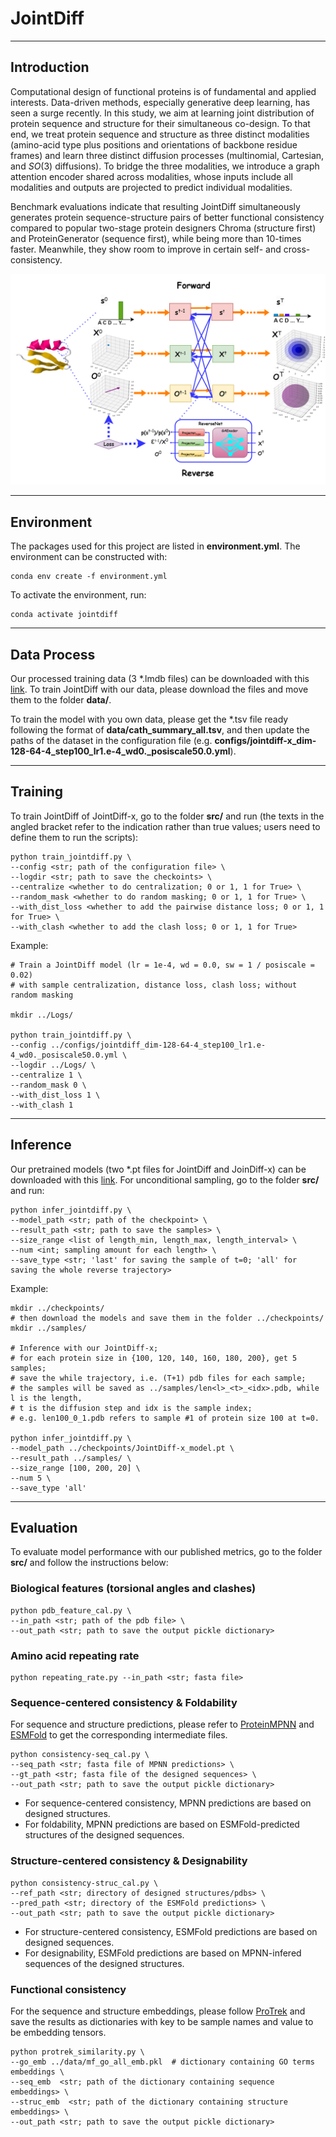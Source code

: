 # JointDiff

***

## Introduction

Computational design of functional proteins is of fundamental and applied interests.  Data-driven methods, especially generative deep learning, has seen a surge recently.  In this study, we aim at learning joint distribution of protein sequence and structure for their simultaneous co-design. To that end, we treat protein sequence and structure as three distinct modalities (amino-acid type plus positions and orientations of backbone residue frames) and learn three distinct diffusion processes (multinomial, Cartesian, and $SO(3)$ diffusions).  To bridge the three modalities, we introduce a graph attention encoder shared across modalities, whose inputs include all modalities and outputs are projected to predict individual modalities. 

Benchmark evaluations indicate that resulting JointDiff simultaneously generates protein sequence-structure pairs of better functional consistency compared to popular two-stage protein designers   Chroma (structure first) and ProteinGenerator (sequence first), while being more than $10$-times faster.  Meanwhile, they show room to improve in certain self- and cross-consistency. 

![architecture](/Architecture_JointDiff.png)

***

## Environment

The packages used for this project are listed in **environment.yml**. The environment can be constructed with:
```
conda env create -f environment.yml
```

To activate the environment, run:
```
conda activate jointdiff
```

***

## Data Process 

Our processed training data (3 *.lmdb files) can be downloaded with this [link](https://drive.google.com/drive/folders/1DaITD4DOu7EJt6Me1lgffOprv39U2ltw?usp=drive_link). To train JointDiff with our data, please download the files and move them to the folder **data/**.

To train the model with you own data, please get the *.tsv file ready following the format of **data/cath_summary_all.tsv**, and then update the paths of the dataset in the configuration file (e.g. **configs/jointdiff-x_dim-128-64-4_step100_lr1.e-4_wd0._posiscale50.0.yml**).

***

## Training

To train JointDiff of JointDiff-x, go to the folder **src/** and run (the texts in the angled bracket refer to the indication rather than true values; users need to define them to run the scripts):
```
python train_jointdiff.py \
--config <str; path of the configuration file> \
--logdir <str; path to save the checkoints> \
--centralize <whether to do centralization; 0 or 1, 1 for True> \
--random_mask <whether to do random masking; 0 or 1, 1 for True> \
--with_dist_loss <whether to add the pairwise distance loss; 0 or 1, 1 for True> \
--with_clash <whether to add the clash loss; 0 or 1, 1 for True> 
```

Example:
```
# Train a JointDiff model (lr = 1e-4, wd = 0.0, sw = 1 / posiscale = 0.02)
# with sample centralization, distance loss, clash loss; without random masking

mkdir ../Logs/

python train_jointdiff.py \
--config ../configs/jointdiff_dim-128-64-4_step100_lr1.e-4_wd0._posiscale50.0.yml \
--logdir ../Logs/ \
--centralize 1 \
--random_mask 0 \
--with_dist_loss 1 \
--with_clash 1
```

***

## Inference
Our pretrained models (two *.pt files for JointDiff and JoinDiff-x) can be downloaded with this [link](https://drive.google.com/drive/folders/1wVBigdhMDL3FTX_u1--g1a4gkYAFjiG1?usp=drive_link). For unconditional sampling, go to the folder **src/** and run:
```
python infer_jointdiff.py \
--model_path <str; path of the checkpoint> \
--result_path <str; path to save the samples> \
--size_range <list of length_min, length_max, length_interval> \
--num <int; sampling amount for each length> \
--save_type <str; 'last' for saving the sample of t=0; 'all' for saving the whole reverse trajectory> 
```

Example:
```
mkdir ../checkpoints/
# then download the models and save them in the folder ../checkpoints/
mkdir ../samples/

# Inference with our JointDiff-x;
# for each protein size in {100, 120, 140, 160, 180, 200}, get 5 samples;
# save the while trajectory, i.e. (T+1) pdb files for each sample;
# the samples will be saved as ../samples/len<l>_<t>_<idx>.pdb, while l is the length,
# t is the diffusion step and idx is the sample index;
# e.g. len100_0_1.pdb refers to sample #1 of protein size 100 at t=0.

python infer_jointdiff.py \
--model_path ../checkpoints/JointDiff-x_model.pt \
--result_path ../samples/ \
--size_range [100, 200, 20] \
--num 5 \
--save_type 'all'
```

***

## Evaluation
To evaluate model performance with our published metrics, go to the folder **src/** and follow the instructions below:

### Biological features (torsional angles and clashes)
```
python pdb_feature_cal.py \
--in_path <str; path of the pdb file> \
--out_path <str; path to save the output pickle dictionary>
```

### Amino acid repeating rate
```
python repeating_rate.py --in_path <str; fasta file> 
```

### Sequence-centered consistency & Foldability
For sequence and structure predictions, please refer to [ProteinMPNN](https://github.com/dauparas/ProteinMPNN) and [ESMFold](https://github.com/facebookresearch/esm) to get the corresponding intermediate files.
```
python consistency-seq_cal.py \
--seq_path <str; fasta file of MPNN predictions> \
--gt_path <str; fasta file of the designed sequences> \
--out_path <str; path to save the output pickle dictionary>
```
* For sequence-centered consistency, MPNN predictions are based on designed structures.
* For foldability, MPNN predictions are based on ESMFold-predicted structures of the designed sequences.

### Structure-centered consistency & Designability
```
python consistency-struc_cal.py \
--ref_path <str; directory of designed structures/pdbs> \
--pred_path <str; directory of the ESMFold predictions> \
--out_path <str; path to save the output pickle dictionary>
```
* For structure-centered consistency, ESMFold predictions are based on designed sequences.
* For designability, ESMFold predictions are based on MPNN-infered sequences of the designed structures.

### Functional consistency
For the sequence and structure embeddings, please follow [ProTrek](https://github.com/westlake-repl/ProTrek) and save the results as dictionaries with key to be sample names and value to be embedding tensors.
```
python protrek_similarity.py \
--go_emb ../data/mf_go_all_emb.pkl  # dictionary containing GO terms embeddings \
--seq_emb  <str; path of the dictionary containing sequence embeddings> \
--struc_emb  <str; path of the dictionary containing structure embeddings> \
--out_path <str; path to save the output pickle dictionary>
```
